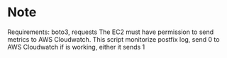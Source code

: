 # Note
Requirements: boto3, requests
The EC2 must have permission to send metrics to AWS Cloudwatch.
This script monitorize postfix log, send 0 to AWS Cloudwatch if is working, either it sends 1
